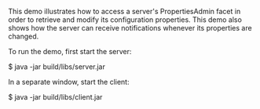 This demo illustrates how to access a server's PropertiesAdmin facet
in order to retrieve and modify its configuration properties. This
demo also shows how the server can receive notifications whenever its
properties are changed.

To run the demo, first start the server:

$ java -jar build/libs/server.jar

In a separate window, start the client:

$ java -jar build/libs/client.jar
